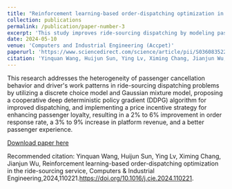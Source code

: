 ```yaml
---
title: "Reinforcement learning-based order-dispatching optimization in ride-sourcing service"
collection: publications
permalink: /publication/paper-number-3
excerpt: 'This study improves ride-sourcing dispatching by modeling passenger behavior and driver work patterns, implementing a cooperative algorithm, and using price incentives, leading to enhanced response rates, increased revenue, and better passenger experience.'
date: 2024-05-10
venue: 'Computers and Industrial Engineering (Accpet)'
paperurl: 'https://www.sciencedirect.com/science/article/pii/S0360835224003425'
citation: 'Yinquan Wang, Huijun Sun, Ying Lv, Ximing Chang, Jianjun Wu, Reinforcement learning-based order-dispatching optimization in the ride-sourcing service, Computers & Industrial Engineering,2024,110221.https://doi.org/10.1016/j.cie.2024.110221.'
---
```

This research addresses the heterogeneity of passenger cancellation behavior and driver's work patterns in ride-sourcing dispatching problems by utilizing a discrete choice model and Gaussian mixture model, proposing a cooperative deep deterministic policy gradient (DDPG) algorithm for improved dispatching, and implementing a price incentive strategy for enhancing passenger loyalty, resulting in a 2% to 6% improvement in order response rate, a 3% to 9% increase in platform revenue, and a better passenger experience.

[Download paper here](https://www.sciencedirect.com/science/article/pii/S0360835224003425)

Recommended citation: Yinquan Wang, Huijun Sun, Ying Lv, Ximing Chang, Jianjun Wu, Reinforcement learning-based order-dispatching optimization in the ride-sourcing service, Computers & Industrial Engineering,2024,110221.https://doi.org/10.1016/j.cie.2024.110221.